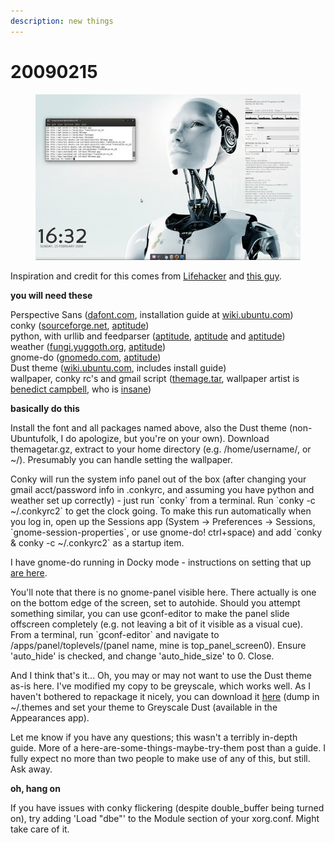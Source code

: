 ```yaml
---
description: new things
---
```


# 20090215

<figure><img src="../../.gitbook/assets/image (2).png" alt=""><figcaption></figcaption></figure>

Inspiration and credit for this comes from [Lifehacker](http://lifehacker.com/5152819/to+dos-weather-and-twitter-on-a-linux-desktop) and [this guy](http://ubuntuforums.org/showpost.php?p=5429878\&postcount=66).

**you will need these**

Perspective Sans ([dafont.com](http://www.dafont.com/perspective-sans.font), installation guide at [wiki.ubuntu.com](https://wiki.ubuntu.com/Fonts#Manually))\
conky ([sourceforge.net](http://conky.sourceforge.net/), [aptitude](apt://conky))\
python, with urllib and feedparser ([aptitude](apt://python), [aptitude](apt://python-urljr) and [aptitude](apt://python-feedparser))\
weather ([fungi.yuggoth.org](http://fungi.yuggoth.org/weather/), [aptitude](apt://weather-utli))\
gnome-do ([gnomedo.com](http://gnomedo.com), [aptitude](apt://gnome-do))\
Dust theme ([wiki.ubuntu.com](https://wiki.ubuntu.com/Artwork/Incoming/DustTheme#Download), includes install guide)\
wallpaper, conky rc's and gmail script ([themage.tar](http://exigraff.com/blog/wp-content/uploads/2009/02/themage.tar), wallpaper artist is [benedict campbell](http://www.benedict1.com/), who is [insane](http://www.benedict1.com/PAGES/digital-cyber%20future.html))

**basically do this**

Install the font and all packages named above, also the Dust theme (non-Ubuntufolk, I do apologize, but you're on your own). Download themagetar.gz, extract to your home directory (e.g. /home/username/, or \~/). Presumably you can handle setting the wallpaper.

Conky will run the system info panel out of the box (after changing your gmail acct/password info in .conkyrc, and assuming you have python and weather set up correctly) - just run \`conky\` from a terminal.  Run \`conky -c \~/.conkyrc2\` to get the clock going. To make this run automatically when you log in, open up the Sessions app (System -> Preferences -> Sessions, \`gnome-session-properties\`, or use gnome-do! ctrl+space) and add \`conky & conky -c \~/.conkyrc2\` as a startup item.

I have gnome-do running in Docky mode - instructions on setting that up [are here](http://do.davebsd.com/wiki/index.php?title=Docky).

You'll note that there is no gnome-panel visible here. There actually is one on the bottom edge of the screen, set to autohide. Should you attempt something similar, you can use gconf-editor to make the panel slide offscreen completely (e.g. not leaving a bit of it visible as a visual cue). From a terminal, run \`gconf-editor\` and navigate to /apps/panel/toplevels/(panel name, mine is top\_panel\_screen0). Ensure 'auto\_hide' is checked, and change 'auto\_hide\_size' to 0. Close.

And I think that's it... Oh, you may or may not want to use the Dust theme as-is here. I've modified my copy to be greyscale, which works well. As I haven't bothered to repackage it nicely, you can download it [here](http://isaacbowen.com/wp-content/uploads/2009/02/duststar.gz) (dump in \~/.themes and set your theme to Greyscale Dust (available in the Appearances app).

Let me know if you have any questions; this wasn't a terribly in-depth guide. More of a here-are-some-things-maybe-try-them post than a guide. I fully expect no more than two people to make use of any of this, but still. Ask away.

**oh, hang on**

If you have issues with conky flickering (despite double\_buffer being turned on), try adding 'Load "dbe"' to the Module section of your xorg.conf. Might take care of it.
